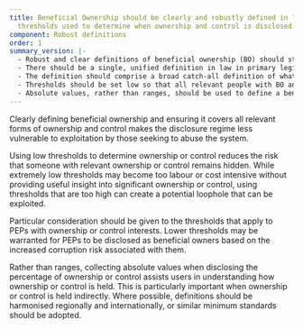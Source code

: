 ```yaml
---
title: Beneficial Ownership should be clearly and robustly defined in law, with low
  thresholds used to determine when ownership and control is disclosed
component: Robust definitions
order: 1
summary_version: |-
  - Robust and clear definitions of beneficial ownership (BO) should state that a beneficial owner should be a natural person. Definitions should cover all relevant forms of ownership and control, specifying that ownership and control can be held both directly and indirectly.
  - There should be a single, unified definition in law in primary legislation, with additional secondary legislation referring to this definition.
  - The definition should comprise a broad catch-all definition of what constitutes BO, and couple this with a non-exhaustive list of example ways in which BO can be held.
  - Thresholds should be set low so that all relevant people with BO and control interests are included in disclosures. A risk based approach should be considered to set lower thresholds for particular sectors, industries, or people. Particular consideration should be given to thresholds that apply to ownership by politically exposed persons (PEPs), with a clear definition used to determine what constitutes a PEP.
  - Absolute values, rather than ranges, should be used to define a beneficial owner’s ownership or control.
---
```


Clearly defining beneficial ownership and ensuring it covers all relevant forms of ownership and control makes the disclosure regime less vulnerable to exploitation by those seeking to abuse the system.

Using low thresholds to determine ownership or control reduces the risk that someone with relevant ownership or control remains hidden. While extremely low thresholds may become too labour or cost intensive without providing useful insight into significant ownership or control, using thresholds that are too high can create a potential loophole that can be exploited.

Particular consideration should be given to the thresholds that apply to PEPs with ownership or control interests. Lower thresholds may be warranted for PEPs to be disclosed as beneficial owners based on the increased corruption risk associated with them.

Rather than ranges, collecting absolute values when disclosing the percentage of ownership or control assists users in understanding how ownership or control is held. This is particularly important when ownership or control is held indirectly. Where possible, definitions should be harmonised regionally and internationally, or similar minimum standards should be adopted.
